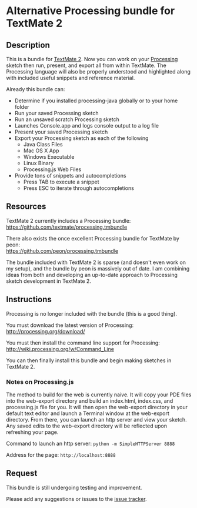 # Alternative Processing bundle for TextMate 2

## Description

This is a bundle for [TextMate 2](https://github.com/textmate/textmate). Now you can work on your [Processing](http://processing.org/) sketch then run, present, and export all from within TextMate. The Processing language will also be properly understood and highlighted along with included useful snippets and reference material.

Already this bundle can:
* Determine if you installed processing-java globally or to your home folder
* Run your saved Processing sketch
* Run an unsaved scratch Processing sketch
* Launches Console.app and logs console output to a log file
* Present your saved Processing sketch
* Export your Processing sketch as each of the following
  * Java Class Files
  * Mac OS X App
  * Windows Executable
  * Linux Binary
  * Processing.js Web Files
* Provide tons of snippets and autocompletions
  * Press TAB to execute a snippet
  * Press ESC to iterate through autocompletions

## Resources

TextMate 2 currently includes a Processing bundle:  
https://github.com/textmate/processing.tmbundle

There also exists the once excellent Processing bundle for TextMate by peon:  
https://github.com/peon/processing.tmbundle

The bundle included with TextMate 2 is sparse (and doesn't even work on my setup), and the bundle by peon is massively out of date. I am combining ideas from both and developing an up-to-date approach to Processing sketch development in TextMate 2.

## Instructions

Processing is no longer included with the bundle (this is a good thing).

You must download the latest version of Processing:  
http://processing.org/download/

You must then install the command line support for Processing:  
http://wiki.processing.org/w/Command_Line

You can then finally install this bundle and begin making sketches in TextMate 2.

### Notes on Processing.js

The method to build for the web is currently naive. It will copy your PDE files into the web-export directory and build an index.html, index.css, and processing.js file for you. It will then open the web-export directory in your default text editor and launch a Terminal window at the web-export directory. From there, you can launch an http server and view your sketch. Any saved edits to the web-export directory will be reflected upon refreshing your page.

Command to launch an http server:
`python -m SimpleHTTPServer 8888`

Address for the page:
`http://localhost:8888`

## Request

This bundle is still undergoing testing and improvement.

Please add any suggestions or issues to the [issue tracker](https://github.com/TrevorSayre/Processing.tmbundle/issues).
